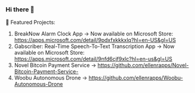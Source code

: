 ### Hi there 👋
🔭 Featured Projects:
1) BreakNow Alarm Clock App -> Now available on Microsoft Store: https://apps.microsoft.com/detail/9pdxfxkkkxlq?hl=en-US&gl=US
2) Gabscriber: Real-Time Speech-To-Text Transcription App
   -> Now available on Microsoft Store: https://apps.microsoft.com/detail/9nfd6cjf9xlc?hl=en-us&gl=US
3) Novel Bitcoin Payment Service
   -> https://github.com/ellenrapps/Novel-Bitcoin-Payment-Service-
4) Woobu Autonomous Drone
   -> https://github.com/ellenrapps/Woobu-Autonomous-Drone

